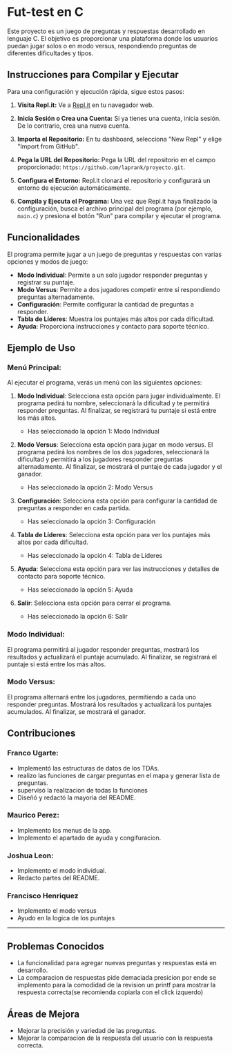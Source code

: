 # Fut-test en C

Este proyecto es un juego de preguntas y respuestas desarrollado en lenguaje C. El objetivo es proporcionar una plataforma donde los usuarios puedan jugar solos o en modo versus, respondiendo preguntas de diferentes dificultades y tipos.

## Instrucciones para Compilar y Ejecutar

Para una configuración y ejecución rápida, sigue estos pasos:

1. **Visita Repl.it:**
   Ve a [Repl.it](https://repl.it/) en tu navegador web.

2. **Inicia Sesión o Crea una Cuenta:**
   Si ya tienes una cuenta, inicia sesión. De lo contrario, crea una nueva cuenta.

3. **Importa el Repositorio:**
   En tu dashboard, selecciona "New Repl" y elige "Import from GitHub".

4. **Pega la URL del Repositorio:**
   Pega la URL del repositorio en el campo proporcionado: `https://github.com/laprank/proyecto.git`.

5. **Configura el Entorno:**
   Repl.it clonará el repositorio y configurará un entorno de ejecución automáticamente.

6. **Compila y Ejecuta el Programa:**
   Una vez que Repl.it haya finalizado la configuración, busca el archivo principal del programa (por ejemplo, `main.c`) y presiona el botón "Run" para compilar y ejecutar el programa.

## Funcionalidades

El programa permite jugar a un juego de preguntas y respuestas con varias opciones y modos de juego:

- **Modo Individual**: Permite a un solo jugador responder preguntas y registrar su puntaje.
- **Modo Versus**: Permite a dos jugadores competir entre sí respondiendo preguntas alternadamente.
- **Configuración**: Permite configurar la cantidad de preguntas a responder.
- **Tabla de Líderes**: Muestra los puntajes más altos por cada dificultad.
- **Ayuda**: Proporciona instrucciones y contacto para soporte técnico.

## Ejemplo de Uso

### Menú Principal:

Al ejecutar el programa, verás un menú con las siguientes opciones:

1. **Modo Individual**:
   Selecciona esta opción para jugar individualmente. El programa pedirá tu nombre, seleccionará la dificultad y te permitirá responder preguntas. Al finalizar, se registrará tu puntaje si está entre los más altos.
   - Has seleccionado la opción 1: Modo Individual

2. **Modo Versus**:
   Selecciona esta opción para jugar en modo versus. El programa pedirá los nombres de los dos jugadores, seleccionará la dificultad y permitirá a los jugadores responder preguntas alternadamente. Al finalizar, se mostrará el puntaje de cada jugador y el ganador.
   - Has seleccionado la opción 2: Modo Versus

3. **Configuración**:
   Selecciona esta opción para configurar la cantidad de preguntas a responder en cada partida.
   - Has seleccionado la opción 3: Configuración

4. **Tabla de Líderes**:
   Selecciona esta opción para ver los puntajes más altos por cada dificultad.
   - Has seleccionado la opción 4: Tabla de Líderes

5. **Ayuda**:
   Selecciona esta opción para ver las instrucciones y detalles de contacto para soporte técnico.
   - Has seleccionado la opción 5: Ayuda

6. **Salir**:
   Selecciona esta opción para cerrar el programa.
   - Has seleccionado la opción 6: Salir


### Modo Individual:

El programa permitirá al jugador responder preguntas, mostrará los resultados y actualizará el puntaje acumulado. Al finalizar, se registrará el puntaje si está entre los más altos.

### Modo Versus:

El programa alternará entre los jugadores, permitiendo a cada uno responder preguntas. Mostrará los resultados y actualizará los puntajes acumulados. Al finalizar, se mostrará el ganador.

## Contribuciones

### Franco Ugarte:
- Implementó las estructuras de datos de los TDAs.
- realizo las funciones de cargar preguntas en el mapa y generar lista de preguntas.
- supervisó la realizacion de todas la funciones
- Diseñó y redactó la mayoria del README.
### Maurico Perez:
- Implemento los menus de la app.
- Implemento el apartado de ayuda y congifuracion.
### Joshua Leon:
- Implemento el modo individual.
- Redacto partes del README.
### Francisco Henriquez
- Implemento el modo versus
- Ayudo en la logica de los puntajes

---

## Problemas Conocidos

- La funcionalidad para agregar nuevas preguntas y respuestas está en desarrollo.
- La comparacion de respuestas pide demaciada presicion por ende se implemento para la comodidad de la revision un printf para mostrar la respuesta correcta(se recomienda copiarla con el click izquerdo)

## Áreas de Mejora

- Mejorar la precisión y variedad de las preguntas.
- Mejorar la comparacion de la respuesta del usuario con la respuesta correcta.